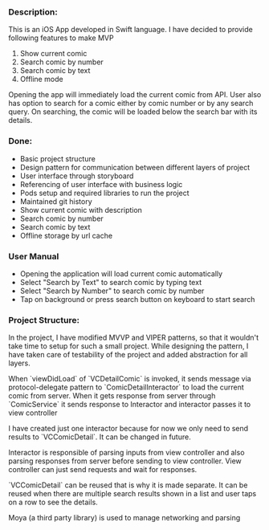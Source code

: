 ### Description:

This is an iOS App developed in Swift language. 
I have decided to provide following features to make MVP
1. Show current comic
2. Search comic by number
3. Search comic by text
4. Offline mode

Opening the app will immediately load the current comic from API. 
User also has option to search for a comic either by comic number or by any search query. 
On searching, the comic will be loaded below the search bar with its details.

### Done:

* Basic project structure
* Design pattern for communication between different layers of project
* User interface through storyboard
* Referencing of user interface with business logic
* Pods setup and required libraries to run the project
* Maintained git history
* Show current comic with description
* Search comic by number
* Search comic by text
* Offline storage by url cache

### User Manual

* Opening the application will load current comic automatically
* Select "Search by Text" to search comic by typing text
* Select "Search by Number" to search comic by number
* Tap on background or press search button on keyboard to start search


### Project Structure:

In the project, I have modified MVVP and VIPER patterns, so that it wouldn't take
time to setup for such a small project. While designing the pattern, I have taken care of 
testability of the project and added abstraction for all layers.
<p>
When `viewDidLoad` of `VCDetailComic` is invoked, it sends message via protocol-delegate
pattern to `ComicDetailInteractor` to load the current comic from server. 
When it gets response from server through `ComicService` it sends response to Interactor and 
interactor passes it to view controller
</p>
<p>
I have created just one interactor because for now we only need to send results to `VCComicDetail`. 
It can be changed in future.
</p>
<p>
Interactor is responsible of parsing inputs from view controller and also parsing responses from server before
sending to view controller. View controller can just send requests and wait for responses.
</p>
<p>
`VCComicDetail` can be reused that is why it is made separate. It can be reused when there are multiple search results shown 
in a list and user taps on a row to see the details.
</p>
<p>
Moya (a third party library) is used to manage networking and parsing
</p>

